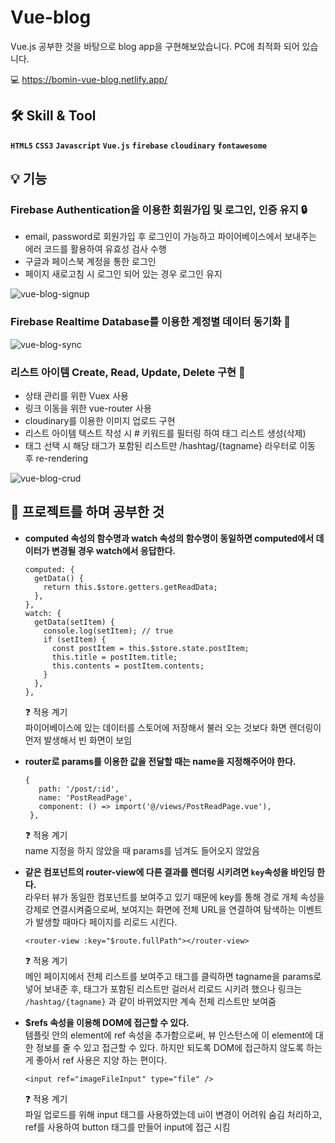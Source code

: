 # Vue-blog

Vue.js 공부한 것을 바탕으로 blog app을 구현해보았습니다. 
PC에 최적화 되어 있습니다.

💻  <https://bomin-vue-blog.netlify.app/>


 ## 🛠 Skill & Tool
 **`HTML5`**  **`CSS3`**  **`Javascript`**  **`Vue.js`**  **`firebase`** **`cloudinary`** **`fontawesome`**
 
## 💡 기능
### Firebase Authentication을 이용한 회원가입 및 로그인, 인증 유지 🔒
 - email, password로 회원가입 후 로그인이 가능하고 파이어베이스에서 보내주는 에러 코드를 활용하여 유효성 검사 수행
 - 구글과 페이스북 계정을 통한 로그인
 - 페이지 새로고침 시 로그인 되어 있는 경우 로그인 유지
    
 ![vue-blog-signup](https://user-images.githubusercontent.com/57257023/127279124-510db84c-f406-4be5-917d-50fe29147e37.gif)

 
### Firebase Realtime Database를 이용한 계정별 데이터 동기화 🔗
 ![vue-blog-sync](https://user-images.githubusercontent.com/57257023/127278000-b86500d2-e2b6-4118-8a0c-f9674c9df976.gif)

### 리스트 아이템 Create, Read, Update, Delete 구현 📜
 - 상태 관리를 위한 Vuex 사용
 - 링크 이동을 위한 vue-router 사용
 - cloudinary를 이용한 이미지 업로드 구현
 - 리스트 아이템 텍스트 작성 시 # 키워드를 필터링 하여 태그 리스트 생성(삭제)
 - 태그 선택 시 해당 태그가 포함된 리스트만 /hashtag/{tagname} 라우터로 이동 후 re-rendering
     
![vue-blog-crud](https://user-images.githubusercontent.com/57257023/127282299-40356b68-d0c8-43ac-9fe9-fd9e77cb4ea8.gif)

 
## 📖 프로젝트를 하며 공부한 것
 - **computed 속성의 함수명과 watch 속성의 함수명이 동일하면 computed에서 데이터가 변경될 경우 watch에서 응답한다.**
 
    ```
    computed: {
      getData() {
        return this.$store.getters.getReadData;
      },
    },
    watch: {
      getData(setItem) {
        console.log(setItem); // true 
        if (setItem) { 
          const postItem = this.$store.state.postItem;
          this.title = postItem.title;
          this.contents = postItem.contents;
        }
      },
    },
    ```
    ❓ 적용 계기    
    파이어베이스에 있는 데이터를 스토어에 저장해서 불러 오는 것보다 화면 렌더링이  먼저 발생해서 빈 화면이 보임
    
 - **router로 params를 이용한 값을 전달할 때는 name을 지정해주어야 한다.**    
   ```
   {
      path: '/post/:id',
      name: 'PostReadPage',
      component: () => import('@/views/PostReadPage.vue'),
    },
   ```
        
     ❓ 적용 계기    
     name 지정을 하지 않았을 때 params를 넘겨도 들어오지 않았음
 - **같은 컴포넌트의 router-view에 다른 결과를 렌더링 시키려면 ` key `속성을 바인딩 한다.**    
   라우터 뷰가 동일한 컴포넌트를 보여주고 있기 때문에 key를 통해 경로 개체 속성을 강제로 연결시켜줌으로써, 보여지는 화면에 전체 URL을 연결하여 탐색하는 이벤트가 발생할 때마다 페이지를 리로드 시킨다.   
   
   ```
   <router-view :key="$route.fullPath"></router-view>
   ```
   ❓ 적용 계기    
   메인 페이지에서 전체 리스트를 보여주고 태그를 클릭하면 tagname을 params로 넣어 보내준 후, 
   태그가 포함된 리스트만 걸러서 리로드 시키려 했으나 링크는 ` /hashtag/{tagname} ` 과 같이 바뀌었지만 계속 전체 리스트만 보여줌 
   
 - **$refs 속성을 이용해 DOM에 접근할 수 있다.**    
  템플릿 안의 element에 ref 속성을 추가함으로써, 뷰 인스턴스에 이 element에 대한 정보를 줄 수 있고 접근할 수 있다. 하지만 되도록 DOM에 접근하지 않도록 하는 게 좋아서 ref 사용은 지양 하는 편이다.
    ```
    <input ref="imageFileInput" type="file" />
    ```
    ❓ 적용 계기    
    파일 업로드를 위해 input 태그를 사용하였는데 ui이 변경이 어려워 숨김 처리하고, ref를 사용하여 button 태그를 만들어 input에 접근 시킴
    
